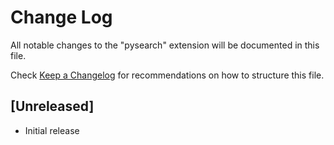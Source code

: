 # Change Log

All notable changes to the "pysearch" extension will be documented in this file.

Check [Keep a Changelog](http://keepachangelog.com/) for recommendations on how to structure this file.

## [Unreleased]

- Initial release